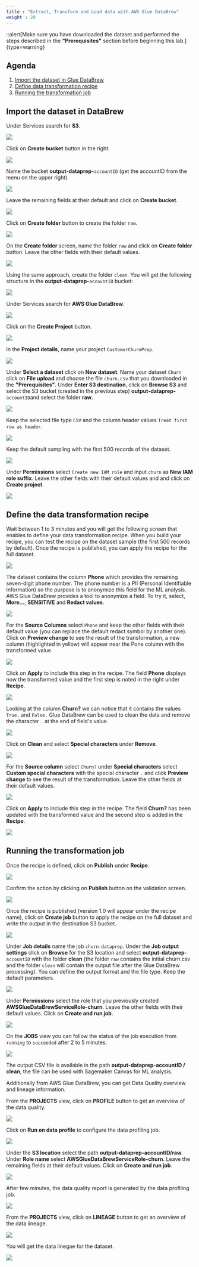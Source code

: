 ```yaml
---
title : "Extract, Transform and Load data with AWS Glue DataBrew"
weight : 20
---
```


::alert[Make sure you have downloaded the dataset and performed the steps described in the **"Prerequisites"** section before beginning this lab.]{type=warning}

## Agenda

1. [Import the dataset in Glue DataBrew](#import-the-dataset-in-databrew)
1. [Define data transformation recipe](#define-the-data-transformation-recipe)
1. [Running the transformation job](#running-the-transformation-job)


## Import the dataset in DataBrew

Under Services search for **S3**.

![](/static/databrew/search-s3.png)


Click on **Create bucket** button in the right.

![](/static/databrew/create-bucket.png)


Name the bucket **output-dataprep-**`accountID` (get the accountID from the menu on the upper right). 

![](/static/databrew/create-bucket-parameters.png)


Leave the remaining fields at their default and click on **Create bucket**.

![](/static/databrew/create-bucket-parameters2.png)


Click on **Create folder** button to create the folder `raw`.

![](/static/databrew/create-folder-1.png)


On the **Create folder** screen, name the folder `raw` and click on **Create folder** button. Leave the other fields with their default values. 

![](/static/databrew/create-folder-2.png)


Using the same approach, create the folder `clean`. You will get the following structure in the **output-dataprep-**`accountID` bucket:

![](/static/databrew/create-folder-3.png)


Under Services search for **AWS Glue DataBrew**.

![](/static/databrew/search-databrew.png)


Click on the **Create Project** button.

![](/static/databrew/create-project.png)


In the **Project details**, name your project `CustomerChurnPrep`.

![](/static/databrew/project-details.png)


Under **Select a dataset** click on **New dataset**. Name your dataset `Churn` click on **File upload** and choose the file `churn.csv` that you downloaded in the **"Prerequisites"**. Under **Enter S3 destination**, click on **Browse S3** and select the S3 bucket (created in the previous step) **output-dataprep-**`accountID`and select the folder **raw**.

![](/static/databrew/create-dataset.png)


Keep the selected file type `CSV` and the column header values `Treat first row as header`. 

![](/static/databrew/create-dataset-csv.png)


Keep the default sampling with the first 500 records of the dataset.

![](/static/databrew/validate-create-project-v2.png)


Under **Permissions** select `Create new IAM role` and input `churn` as **New IAM role suffix**. Leave the other fields with their default values and and click on **Create project**. 

![](/static/databrew/permission-project-v2.png)


## Define the data transformation recipe

Wait between 1 to 3 minutes and you will get the following screen that enables to define your data transformation recipe. When you build your recipe, you can test the recipe on the dataset sample (the first 500 records by default). Once the recipe is published, you can apply the recipe for the full dataset.

![](/static/databrew/view-transformation-recipe.png)


The dataset contains the column **Phone** which provides the remaining seven-digit phone number. The phone number is a PII (Personal Identifiable Information) so the purpose is to anonymize this field for the ML analysis. AWS Glue DataBrew provides a tool to anonymize a field. To try it, select, **More...**, **SENSITIVE** and **Redact values**. 

![](/static/databrew/transformation-redact-1.png)


For the **Source Columns** select `Phone` and keep the other fields with their default value (you can replace the default redact symbol by another one). Click on **Preview change** to see the result of the transformation, a new column (highlighted in yellow) will appear near the Pone column with the transformed value. 

![](/static/databrew/transformation-redact-2.png)


Click on **Apply** to include this step in the recipe. The field **Phone** displays now the transformed value and the first step is noted in the right under **Recipe**.

![](/static/databrew/transformation-redact-3.png)


Looking at the column **Churn?** we can notice that it contains the values `True.` and `False.` Glue DataBrew can be used to clean the data and remove the character `.` at the end of field's value. 

![](/static/databrew/churn-values.png)


Click on **Clean** and select **Special characters** under **Remove**.

![](/static/databrew/transformation-clean-1.png)


For the **Source column** select `Churn?` under **Special characters** select **Custom special characters** with the special character `.` and click **Preview change** to see the result of the transformation. Leave the other fields at their default values. 

![](/static/databrew/transformation-clean-2.png)


Click on **Apply** to include this step in the recipe. The field **Churn?** has been updated with the transformed value and the second step is added in the **Recipe**.

![](/static/databrew/transformation-clean-3.png)



## Running the transformation job

Once the recipe is defined, click on **Publish** under **Recipe**.

![](/static/databrew/recipe-publish-1.png)


Confirm the action by clicking on **Publish** button on the validation screen.

![](/static/databrew/recipe-publish-2.png)


Once the recipe is published (version 1.0 will appear under the recipe name), click on **Create job** button to apply the recipe on the full dataset and write the output in the destination S3 bucket. 

![](/static/databrew/create-job-1.png)


Under **Job details** name the job `churn-dataprep`. Under the **Job output settings** click on **Browse** for the S3 location and select **output-dataprep-**`accountID` with the folder **clean** (the folder `raw` contains the initial churn.csv and the folder `clean` will contain the output file after the Glue DataBrew processing). You can define the output format and the file type. Keep the default parameters. 

![](/static/databrew/create-job-2.png)


Under **Permissions** select the role that you previously created **AWSGlueDataBrewServiceRole-churn**. Leave the other fields with their default values. Click on **Create and run job**. 

![](/static/databrew/create-job-3.png)


On the **JOBS** view you can follow the status of the job execution from `running` to `succeeded` after 2 to 5 minutes. 

![](/static/databrew/create-job-4.png)


The output CSV file is available in the path **output-dataprep-accountID / clean**, the file can be used with Sagemaker Canvas for ML analysis. 



Additionally from AWS Glue DataBrew, you can get Data Quality overview and lineage information. 

From the **PROJECTS** view, click on **PROFILE** button to get an overview of the data quality. 

![](/static/databrew/data-quality-1.png)


Click on **Run on data profile** to configure the data profiling job. 

![](/static/databrew/data-quality-2a.png)

Under the **S3 location** select the path **output-dataprep-accountID/raw.** Under **Role name** select **AWSGlueDataBrewServiceRole-churn**. Leave the remaining fields at their default values. Click on **Create and run job**. 

![](/static/databrew/data-quality-2.png)


After few minutes, the data quality report is generated by the data profiling job. 

![](/static/databrew/data-quality-3.png)


From the **PROJECTS** view, click on **LINEAGE** button to get an overview of the data lineage.

![](/static/databrew/data-lineage-1.png)


You will get the data linegae for the dataset. 

![](/static/databrew/data-lineage-2.png)










